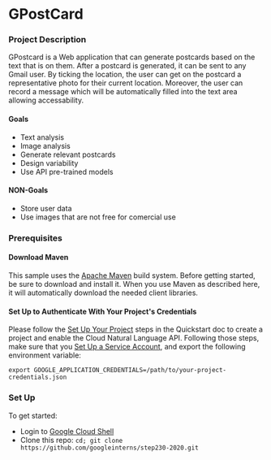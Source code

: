 # GPostCard

### Project Description

GPostcard is a Web application that can generate postcards based on the text that is on them. After a postcard is generated, it can be sent to any Gmail user. By ticking the location, the user can get on the postcard a representative photo for their current location. Moreover, the user can record a message which will be automatically filled into the text area allowing accessability. 

#### Goals

* Text analysis
* Image analysis
* Generate relevant postcards
* Design variability
* Use API pre-trained models

#### NON-Goals

* Store user data
* Use images that are not free for comercial use

### Prerequisites

#### Download Maven

This sample uses the [Apache Maven](https://maven.apache.org/) build system. Before getting started, be sure to download and install it. When you use Maven as described here, it will automatically download the needed client libraries.

#### Set Up to Authenticate With Your Project's Credentials

Please follow the [Set Up Your Project](https://cloud.google.com/natural-language/docs/quickstart#set_up_your_project) steps in the Quickstart doc to create a project and enable the Cloud Natural Language API. Following those steps, make sure that you [Set Up a Service Account](https://cloud.google.com/docs/authentication#getting_credentials_for_server-centric_flow), and export the following environment variable:

`export GOOGLE_APPLICATION_CREDENTIALS=/path/to/your-project-credentials.json`

### Set Up

To get started:

* Login to [Google Cloud Shell](https://ssh.cloud.google.com/cloudshell/editor)
* Clone this repo: `cd; git clone https://github.com/googleinterns/step230-2020.git`

